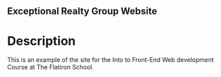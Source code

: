 Exceptional Realty Group Website
---

# Description

This is an example of the site for the Into to Front-End Web development Course at The Flatiron School.